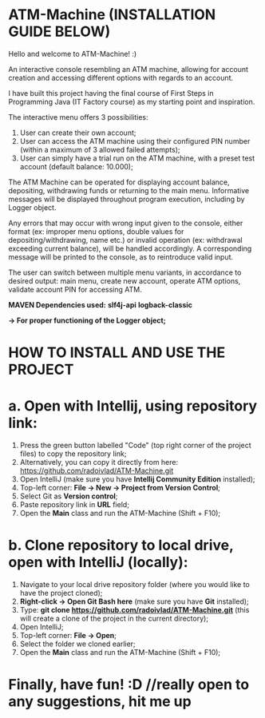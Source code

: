 # ATM-Machine (INSTALLATION GUIDE BELOW)

Hello and welcome to ATM-Machine! :)

An interactive console resembling an ATM machine, allowing for account creation and accessing different options with regards to an account.

I have built this project having the final course of First Steps in Programming Java (IT Factory course) as my starting point and inspiration.

The interactive menu offers 3 possibilities:
1. User can create their own account;
2. User can access the ATM machine using their configured PIN number (within a maximum of 3 allowed failed attempts);
3. User can simply have a trial run on the ATM machine, with a preset test account (default balance: 10.000);

The ATM Machine can be operated for displaying account balance, depositing, withdrawing funds or returning to the main menu. Informative messages will be displayed throughout program execution, including by Logger object.

Any errors that may occur with wrong input given to the console, either format (ex: improper menu options, double values for depositing/withdrawing, name etc.) or invalid operation (ex: withdrawal exceeding current balance), will be handled accordingly. A corresponding message will be printed to the console, as to reintroduce valid input.

The user can switch between multiple menu variants, in accordance to desired output: main menu, create new account, operate ATM options, validate account PIN for accessing ATM.

**MAVEN Dependencies used:**
**slf4j-api**
**logback-classic**

**-> For proper functioning of the Logger object;**


# HOW TO INSTALL AND USE THE PROJECT

# a. Open with Intellij, using repository link:

1. Press the green button labelled "Code" (top right corner of the project files) to copy the repository link;
2. Alternatively, you can copy it directly from here: https://github.com/radoivlad/ATM-Machine.git 
3. Open IntelliJ (make sure you have **Intellij Community Edition** installed);
4. Top-left corner: **File -> New -> Project from Version Control**;
5. Select Git as **Version control**;
6. Paste repository link in **URL** field;
7. Open the **Main** class and run the ATM-Machine (Shift + F10);

# b. Clone repository to local drive, open with IntelliJ (locally):

1. Navigate to your local drive repository folder (where you would like to have the project cloned);
2. **Right-click -> Open Git Bash here** (make sure you have **Git** installed);
3. Type: **git clone https://github.com/radoivlad/ATM-Machine.git** (this will create a clone of the project in the current directory);
4. Open IntelliJ;
5. Top-left corner: **File -> Open**;
6. Select the folder we cloned earlier;
7. Open the **Main** class and run the ATM-Machine (Shift + F10);

# Finally, have fun! :D //really open to any suggestions, hit me up
